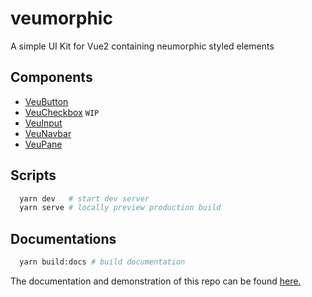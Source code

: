 # veumorphic

A simple UI Kit for Vue2 containing neumorphic styled elements

## Components

* [VeuButton](./src/components/VeuButton.vue)
* [VeuCheckbox](./src/components/VeuCheckbox.vue) `WIP`
* [VeuInput](./src/components/VeuInput.vue)
* [VeuNavbar](./src/components/VeuNavbar.vue)
* [VeuPane](./src/components/VeuPane.vue)

## Scripts

```bash
  yarn dev   # start dev server
  yarn serve # locally preview production build
```

## Documentations

```sh
  yarn build:docs # build documentation
```

The documentation and demonstration of this repo can be found [here.](https://aekazitt.github.io/veumorphic)
